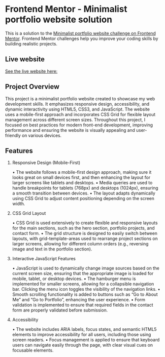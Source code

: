 # Frontend Mentor - Minimalist portfolio website solution

This is a solution to the [Minimalist portfolio website challenge on Frontend Mentor](https://www.frontendmentor.io/challenges/minimalist-portfolio-website-LMy-ZRyiE). Frontend Mentor challenges help you improve your coding skills by building realistic projects. 


## Live website

[See the live website here: ](https://minimalist-static-portfolio.netlify.app/)


## Project Overview

This project is a minimalist portfolio website created to showcase my web development skills. It emphasizes responsive design, accessibility, and dynamic interactivity using HTML5, CSS3, and JavaScript. The website uses a mobile-first approach and incorporates CSS Grid for flexible layout management across different screen sizes. Throughout this project, I focused on best practices for modern front-end development, improving performance and ensuring the website is visually appealing and user-friendly on various devices.


## Features

1. Responsive Design (Mobile-First)

	•	The website follows a mobile-first design approach, making sure it looks great on small devices first, and then enhancing the layout for larger screens like tablets and desktops.
	•	Media queries are used to handle breakpoints for tablets (768px) and desktops (1024px), ensuring a smooth transition between devices.
	•	The layout adapts dynamically using CSS Grid to adjust content positioning depending on the screen width.

2. CSS Grid Layout

	•	CSS Grid is used extensively to create flexible and responsive layouts for the main sections, such as the hero section, portfolio projects, and contact form.
	•	The grid structure is designed to easily switch between layouts, with grid-template-areas used to rearrange project sections on larger screens, allowing for different column orders (e.g., reversing image and text in the portfolio section).

3. Interactive JavaScript Features

	•	JavaScript is used to dynamically change image sources based on the current screen size, ensuring that the appropriate image is loaded for mobile, tablet, or desktop devices.
	•	The hamburger menu is implemented for smaller screens, allowing for a collapsible navigation bar. Clicking the menu icon toggles the visibility of the navigation links.
	•	Smooth scrolling functionality is added to buttons such as “Go to About Me” and “Go to Portfolio”, enhancing the user experience.
	•	Form validation is implemented to ensure that required fields in the contact form are properly validated before submission.

4. Accessibility

	•	The website includes ARIA labels, focus states, and semantic HTML5 elements to improve accessibility for all users, including those using screen readers.
	•	Focus management is applied to ensure that keyboard users can navigate easily through the page, with clear visual cues on focusable elements.


